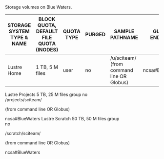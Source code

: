 Storage volumes on Blue Waters.  

| STORAGE SYSTEM TYPE & NAME | BLOCK QUOTA, DEFAULT FILE QUOTA (INODES) | QUOTA TYPE | PURGED | SAMPLE PATHNAME	| GLOBUS ENDPOINT |
| ---------------------------|------------------------------------------|------------|--------|-----------------|-----------------|
| Lustre Home |	1 TB, 5 M files	| user | no	| /u/sciteam/<myusername> (from command line OR Globus) | ncsa#BlueWaters |
  
  
Lustre Projects	5 TB, 25 M files	group	no	
/projects/sciteam/<groupcode>

(from command line OR Globus)

ncsa#BlueWaters
Lustre Scratch	50 TB, 50 M files	group	
no

/scratch/sciteam/<myusername>

(from command line OR Globus)

ncsa#BlueWaters
